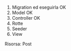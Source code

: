 1. Migration ed eseguirla           OK
2. Model                            OK
3. Controller                       OK
4. Rotte
5. Seeder
6. View

Risorsa: Post
